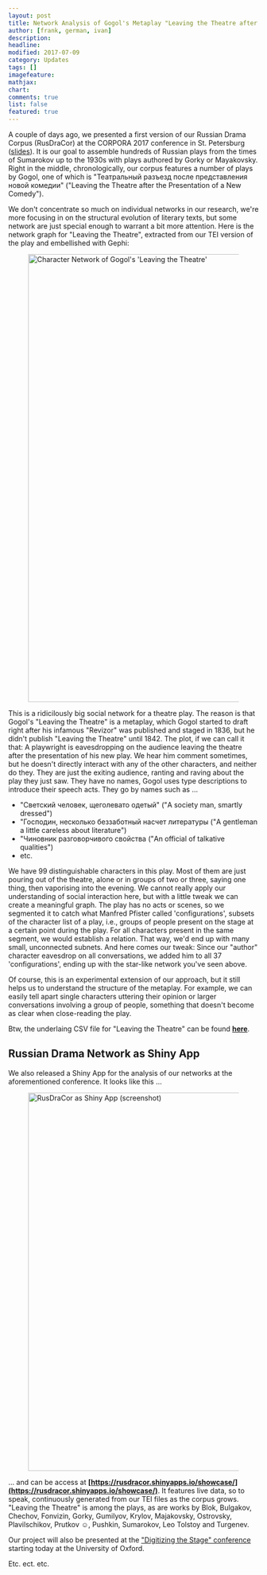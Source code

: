 ```yaml
---
layout: post
title: Network Analysis of Gogol's Metaplay "Leaving the Theatre after the Presentation of a New Comedy" (1842)
author: [frank, german, ivan]
description: 
headline: 
modified: 2017-07-09
category: Updates
tags: []
imagefeature: 
mathjax: 
chart: 
comments: true
list: false
featured: true
---
```


A couple of days ago, we presented a first version of our Russian Drama Corpus (RusDraCor) at the CORPORA 2017 conference in St. Petersburg ([slides](https://dlina.github.io/presentations/2017-spb/)). It is our goal to assemble hundreds of Russian plays from the times of Sumarokov up to the 1930s with plays authored by Gorky or Mayakovsky. Right in the middle, chronologically, our corpus features a number of plays by Gogol, one of which is "Театральный разъезд после представления новой комедии" ("Leaving the Theatre after the Presentation of a New Comedy").

We don't concentrate so much on individual networks in our research, we're more focusing in on the structural evolution of literary texts, but some network are just special enough to warrant a bit more attention. Here is the network graph for "Leaving the Theatre", extracted from our TEI version of the play and embellished with Gephi:

<figure>
  <img src="{{ site.url }}/data/gogol-leaving-the-theatre/gogol-teatralnyi-razezd-gephi.png" alt="Character Network of Gogol's 'Leaving the Theatre'" style="width:900px;">
</figure>

This is a ridicilously big social network for a theatre play. The reason is that Gogol's "Leaving the Theatre" is a metaplay, which Gogol started to draft right after his infamous "Revizor" was published and staged in 1836, but he didn't publish "Leaving the Theatre" until 1842. The plot, if we can call it that: A playwright is eavesdropping on the audience leaving the theatre after the presentation of his new play. We hear him comment sometimes, but he doesn't directly interact with any of the other characters, and neither do they. They are just the exiting audience, ranting and raving about the play they just saw. They have no names, Gogol uses type descriptions to introduce their speech acts. They go by names such as …

- "Светский человек, щеголевато одетый" ("A society man, smartly dressed")
- "Господин, несколько беззаботный насчет литературы ("A gentleman a little careless about literature")
- "Чиновник разговорчивого свойства ("An official of talkative qualities")
- etc.

We have 99 distinguishable characters in this play. Most of them are just pouring out of the theatre, alone or in groups of two or three, saying one thing, then vaporising into the evening. We cannot really apply our understanding of social interaction here, but with a little tweak we can create a meaningful graph. The play has no acts or scenes, so we segmented it to catch what Manfred Pfister called 'configurations', subsets of the character list of a play, i.e., groups of people present on the stage at a certain point during the play. For all characters present in the same segment, we would establish a relation. That way, we'd end up with many small, unconnected subnets. And here comes our tweak: Since our "author" character eavesdrop on all conversations, we added him to all 37 'configurations', ending up with the star-like network you've seen above.

Of course, this is an experimental extension of our approach, but it still helps us to understand the structure of the metaplay. For example, we can easily tell apart single characters uttering their opinion or larger conversations involving a group of people, something that doesn't become as clear when close-reading the play.

Btw, the underlaing CSV file for "Leaving the Theatre" can be found **[here](https://raw.githubusercontent.com/lehkost/RusDraCor/master/csv/Gogol_-_Teatralnyi_razezd_-_ilibrary.csv)**.

## Russian Drama Network as Shiny App

We also released a Shiny App for the analysis of our networks at the aforementioned conference. It looks like this …

<figure>
  <img src="https://dlina.github.io/presentations/2017-spb/images/Screenshot_Shinyapp_2017-06-21.jpg" alt="RusDraCor as Shiny App (screenshot)" style="width:760px;">
</figure>

… and can be access at **[https://rusdracor.shinyapps.io/showcase/](https://rusdracor.shinyapps.io/showcase/)**. It features live data, so to speak, continuously generated from our TEI files as the corpus grows. "Leaving the Theatre" is among the plays, as are works by Blok, Bulgakov, Chechov, Fonvizin, Gorky, Gumilyov, Krylov, Majakovsky, Ostrovsky, Plavilschikov, Prutkov ☺, Pushkin, Sumarokov, Leo Tolstoy and Turgenev.

Our project will also be presented at the ["Digitizing the Stage" conference](https://digitizingthestage.wordpress.com/) starting today at the University of Oxford.

Etc. ect. etc.
